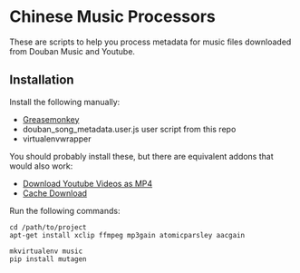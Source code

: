 Chinese Music Processors
========================

These are scripts to help you process metadata for music files downloaded from Douban Music and Youtube. 

Installation
------------

Install the following manually:

- [Greasemonkey](https://addons.mozilla.org/en-us/firefox/addon/greasemonkey/)
- douban_song_metadata.user.js user script from this repo
- virtualenvwrapper

You should probably install these, but there are equivalent addons that would also work:

- [Download Youtube Videos as MP4](https://addons.mozilla.org/en-us/firefox/addon/download-youtube/) 
- [Cache Download](https://addons.mozilla.org/en-us/firefox/addon/cachedownload/)

Run the following commands:

```
cd /path/to/project
apt-get install xclip ffmpeg mp3gain atomicparsley aacgain

mkvirtualenv music
pip install mutagen
```
